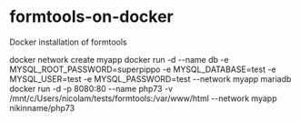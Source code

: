 # formtools-on-docker
Docker installation of formtools

docker network create myapp
docker run -d --name db -e MYSQL_ROOT_PASSWORD=superpippo -e MYSQL_DATABASE=test -e MYSQL_USER=test -e MYSQL_PASSWORD=test --network myapp mariadb
docker run -d -p 8080:80 --name php73 -v /mnt/c/Users/nicolam/tests/formtools:/var/www/html --network myapp nikinname/php73
